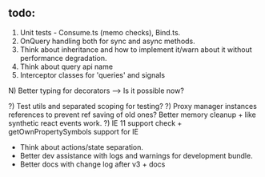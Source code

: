 ## todo:

1) Unit tests - Consume.ts (memo checks), Bind.ts.
2) OnQuery handling both for sync and async methods.
3) Think about inheritance and how to implement it/warn about it without performance degradation.
4) Think about query api name
5) Interceptor classes for 'queries' and signals

N) Better typing for decorators --> Is it possible now?

?) Test utils and separated scoping for testing?
?) Proxy manager instances references to prevent ref saving of old ones? Better memory cleanup + like synthetic react events work.
?) IE 11 support check + getOwnPropertySymbols support for IE

- Think about actions/state separation.
- Better dev assistance with logs and warnings for development bundle.
- Better docs with change log after v3 + docs
